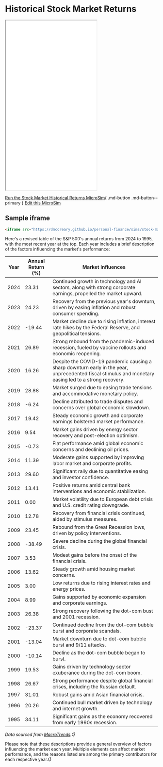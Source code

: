 # Historical Stock Market Returns

<iframe src="main.html" height="560px" scrolling="no"></iframe>

[Run the Stock Market Historical Returns MicroSim](main.html){ .md-button .md-button--primary }
[Edit this MicroSim](https://editor.p5js.org/dmccreary/sketches/cEP195hP6)

## Sample iframe

```html
<iframe src="https://dmccreary.github.io/personal-finance/sims/stock-market-returns/main.html" height="560px" scrolling="no"></iframe>
```

Here's a revised table of the S&P 500's annual returns from 2024 to 1995, with the most recent year at the top. Each year includes a brief description of the factors influencing the market's performance:

| Year | Annual Return (%) | Market Influences |
|------|-------------------|-------------------|
| 2024 | 23.31             | Continued growth in technology and AI sectors, along with strong corporate earnings, propelled the market upward.|
| 2023 | 24.23             | Recovery from the previous year's downturn, driven by easing inflation and robust consumer spending. |
| 2022 | -19.44            | Market decline due to rising inflation, interest rate hikes by the Federal Reserve, and geopolitical tensions. |
| 2021 | 26.89             | Strong rebound from the pandemic-induced recession, fueled by vaccine rollouts and economic reopening. |
| 2020 | 16.26             | Despite the COVID-19 pandemic causing a sharp downturn early in the year, unprecedented fiscal stimulus and monetary easing led to a strong recovery. |
| 2019 | 28.88             | Market surged due to easing trade tensions and accommodative monetary policy. |
| 2018 | -6.24             | Decline attributed to trade disputes and concerns over global economic slowdown. |
| 2017 | 19.42             | Steady economic growth and corporate earnings bolstered market performance. |
| 2016 | 9.54              | Market gains driven by energy sector recovery and post-election optimism. |
| 2015 | -0.73             | Flat performance amid global economic concerns and declining oil prices. |
| 2014 | 11.39             | Moderate gains supported by improving labor market and corporate profits. |
| 2013 | 29.60             | Significant rally due to quantitative easing and investor confidence. |
| 2012 | 13.41             | Positive returns amid central bank interventions and economic stabilization. |
| 2011 | 0.00              | Market volatility due to European debt crisis and U.S. credit rating downgrade. |
| 2010 | 12.78             | Recovery from financial crisis continued, aided by stimulus measures. |
| 2009 | 23.45             | Rebound from the Great Recession lows, driven by policy interventions. |
| 2008 | -38.49            | Severe decline during the global financial crisis. |
| 2007 | 3.53              | Modest gains before the onset of the financial crisis. |
| 2006 | 13.62             | Steady growth amid housing market concerns. |
| 2005 | 3.00              | Low returns due to rising interest rates and energy prices. |
| 2004 | 8.99              | Gains supported by economic expansion and corporate earnings. |
| 2003 | 26.38             | Strong recovery following the dot-com bust and 2001 recession. |
| 2002 | -23.37            | Continued decline from the dot-com bubble burst and corporate scandals. |
| 2001 | -13.04            | Market downturn due to dot-com bubble burst and 9/11 attacks. |
| 2000 | -10.14            | Decline as the dot-com bubble began to burst. |
| 1999 | 19.53             | Gains driven by technology sector exuberance during the dot-com boom. |
| 1998 | 26.67             | Strong performance despite global financial crises, including the Russian default. |
| 1997 | 31.01             | Robust gains amid Asian financial crisis. |
| 1996 | 20.26             | Continued bull market driven by technology and internet growth. |
| 1995 | 34.11             | Significant gains as the economy recovered from early 1990s recession. |

*Data sourced from [MacroTrends](https://www.macrotrends.net/2526/sp-500-historical-annual-returns).*

Please note that these descriptions provide a general overview of factors influencing the market each year. Multiple elements can affect market performance, and the reasons listed are among the primary contributors for each respective year. 